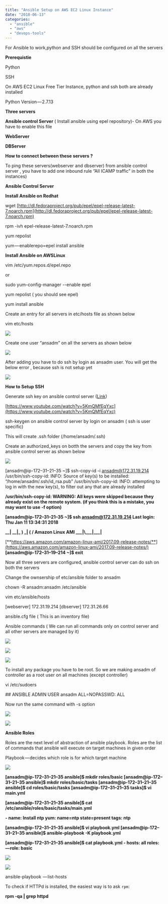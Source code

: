 ```yaml
---
title: "Ansible Setup on AWS EC2 Linux Instance"
date: "2018-06-13"
categories: 
  - "ansible"
  - "aws"
  - "devops-tools"
---
```


For Ansible to work,python and SSH should be configured on all the servers

**Prerequistie**

Python

SSH

On AWS EC2 Linux Free Tier Instance, python and ssh both are already installed

Python Version — 2.7.13

**Three servers**

**Ansible control Server** ( Install ansible using epel repository)- On AWS you have to enable this file

**WebServer**

**DBServer**

**How to connect between these servers ?**

To ping these servers(webserver and dbserver) from ansible control server , you have to add one inbound rule “All ICAMP traffic” in both the instances)

**Ansible Control Server**

**Install Ansible on Redhat**

wget [http://dl.fedoraproject.org/pub/epel/epel-release-latest-7.noarch.rpm](http://dl.fedoraproject.org/pub/epel/epel-release-latest-7.noarch.rpm)

rpm -ivh epel-release-latest-7.noarch.rpm

yum repolist

yum — enablerepo=epel install ansible

**Install Ansible on AWSLinux**

vim /etc/yum.repos.d/epel.repo

or

sudo yum-config-manager --enable epel

yum repolist ( you should see epel)

yum install ansible

Create an entry for all servers in etc/hosts file as shown below

vim etc/hosts

![](https://cdn-images-1.medium.com/max/800/1*cErXoRLPI1l3-9QRB1Rlrw.png)

Create one user “ansadm” on all the servers as shown below

![](https://cdn-images-1.medium.com/max/800/1*ozbkCEsV4S7j2NpCAI8x8w.png)

After adding you have to do ssh by login as ansadm user. You will get the below error , because ssh is not setup yet

![](https://cdn-images-1.medium.com/max/800/1*F2RWWN5tu6ITaBWiUgHwAA.png)

**How to Setup SSH**

Generate ssh key on ansible control server ([Link](https://www.youtube.com/watch?v=5KmQMfEqYxc))

[https://www.youtube.com/watch?v=5KmQMfEqYxc](https://www.youtube.com/watch?v=5KmQMfEqYxc)

ssh-keygen on ansible control server by login on ansadm ( ssh is user specific)

This will create .ssh folder (/home/ansadm/.ssh)

Create an authorized\_keys on botth the servers and copy the key from ansible control server as shown below

![](https://cdn-images-1.medium.com/max/800/1*FD-flp4a5yGGydgCLsoe2g.png)

\[ansadm@ip-172–31–21–35 ~\]$ ssh-copy-id -i ansadm@172.31.19.214 /usr/bin/ssh-copy-id: INFO: Source of key(s) to be installed: “/home/ansadm/.ssh/id\_rsa.pub” /usr/bin/ssh-copy-id: INFO: attempting to log in with the new key(s), to filter out any that are already installed

**/usr/bin/ssh-copy-id: WARNING: All keys were skipped because they already exist on the remote system. (if you think this is a mistake, you may want to use -f option)**

**\[ansadm@ip-172–31–21–35 ~\]$ ssh ansadm@172.31.19.214 Last login: Thu Jan 11 13:34:31 2018**

**\_\_| \_\_|\_ ) \_| ( / Amazon Linux AMI \_\_\_|\\\_\_\_|\_\_\_|**

[**https://aws.amazon.com/amazon-linux-ami/2017.09-release-notes/**](https://aws.amazon.com/amazon-linux-ami/2017.09-release-notes/) **\[ansadm@ip-172–31–19–214 ~\]$ exit**

Now all three servers are configured, ansible control server can do ssh on both the servers

Change the ownsership of etc/ansible folder to ansadm

chown -R ansadm:ansadm /etc/ansible

vim etc/ansible/hosts

\[webserver\] 172.31.19.214 \[dbserver\] 172.31.26.66

ansible.cfg file ( This is an inventory file)

Ansible commands ( We can run all commands only on control server and all other servers are managed by it)

![](https://cdn-images-1.medium.com/max/800/1*GmJIhL3Oqy5THAfRIVMaAA.png)

![](https://cdn-images-1.medium.com/max/800/1*H-E5sbxZsn8QG-epHjFxxQ.png)

![](https://cdn-images-1.medium.com/max/800/1*3Exn52hinxAe5tY2Tu6r7g.png)

To install any package you have to be root. So we are making ansadm of controller as a root user on all machines (except controller)

vi /etc/sudoers

\## ANSIBLE ADMIN USER ansadm ALL=NOPASSWD: ALL

Now run the same command with -s option

![](https://cdn-images-1.medium.com/max/800/1*bC1JBpscKkrqpm8hL8aA_Q.png)

![](https://cdn-images-1.medium.com/max/800/1*wKAEAXHz3Jt8olpXxUZsLQ.png)

**Ansible Roles**

Roles are the next level of abstraction of ansible playbook. Roles are the list of commands that ansible will execute on target machines in given order

Playbook — decides which role is for which target machine

![](https://cdn-images-1.medium.com/max/800/1*oKVPT8z56-iCv7EhOId5jw.png)

**\[ansadm@ip-172–31–21–35 ansible\]$ mkdir roles/basic \[ansadm@ip-172–31–21–35 ansible\]$ mkdir roles/basic/tasks \[ansadm@ip-172–31–21–35 ansible\]$ cd roles/basic/tasks \[ansadm@ip-172–31–21–35 tasks\]$ vi main.yml**

**\[ansadm@ip-172–31–21–35 ansible\]$ cat /etc/ansible/roles/basic/tasks/main.yml**

**\- name: Install ntp yum: name=ntp state=present tags: ntp**

**\[ansadm@ip-172–31–21–35 ansible\]$ vi playbook.yml \[ansadm@ip-172–31–21–35 ansible\]$ ansible-playbook -K playbook.yml**

**\[ansadm@ip-172–31–21–35 ansible\]$ cat playbook.yml - hosts: all roles: — role: basic**

![](https://cdn-images-1.medium.com/max/800/1*NtXmZqVDtH-YznPxXzVguA.png)

![](https://cdn-images-1.medium.com/max/800/1*7N-fD7Us6mipv4FiOT5gSg.png)

ansible-playbook <playbook> — list-hosts

To check if HTTPd is installed, the easiest way is to ask `rpm`:

**rpm -qa | grep httpd**
